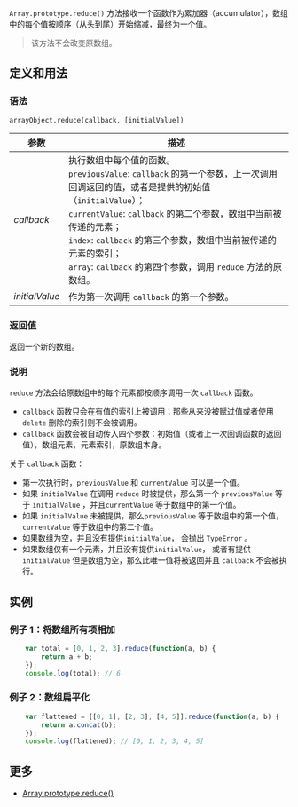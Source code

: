 `Array.prototype.reduce()` 方法接收一个函数作为累加器（accumulator），数组中的每个值按顺序（从头到尾）开始缩减，最终为一个值。

> 该方法不会改变原数组。

## 定义和用法

### 语法

`arrayObject.reduce(callback, [initialValue])`

| 参数 | 描述 |
| --- | --- |
| _callback_ | 执行数组中每个值的函数。<br>`previousValue`: `callback` 的第一个参数，上一次调用回调返回的值，或者是提供的初始值（`initialValue`）；<br>`currentValue`: `callback` 的第二个参数，数组中当前被传递的元素； <br>`index`: `callback` 的第三个参数，数组中当前被传递的元素的索引； <br>`array`: `callback` 的第四个参数，调用 `reduce` 方法的原数组。|
| _initialValue_ | 作为第一次调用 `callback` 的第一个参数。 |

### 返回值

返回一个新的数组。

### 说明

`reduce` 方法会给原数组中的每个元素都按顺序调用一次 `callback` 函数。

*   `callback` 函数只会在有值的索引上被调用；那些从来没被赋过值或者使用 `delete` 删除的索引则不会被调用。
*   `callback` 函数会被自动传入四个参数：初始值（或者上一次回调函数的返回值），数组元素，元素索引，原数组本身。

关于 `callback` 函数：

*   第一次执行时，`previousValue` 和 `currentValue` 可以是一个值。
*   如果 `initialValue` 在调用 `reduce` 时被提供，那么第一个 `previousValue` 等于 `initialValue` ，并且`currentValue` 等于数组中的第一个值。
*   如果 `initialValue` 未被提供，那么`previousValue` 等于数组中的第一个值，`currentValue` 等于数组中的第二个值。
*   如果数组为空，并且没有提供`initialValue`， 会抛出 `TypeError` 。
*   如果数组仅有一个元素，并且没有提供`initialValue`， 或者有提供 `initialValue` 但是数组为空，那么此唯一值将被返回并且 `callback` 不会被执行。

## 实例

### 例子 1：将数组所有项相加

```javascript
    var total = [0, 1, 2, 3].reduce(function(a, b) {
        return a + b;
    });
    console.log(total); // 6
```

### 例子 2：数组扁平化

```javascript
    var flattened = [[0, 1], [2, 3], [4, 5]].reduce(function(a, b) {
        return a.concat(b);
    });
    console.log(flattened); // [0, 1, 2, 3, 4, 5]
```

## 更多

*   [Array.prototype.reduce()](https://developer.mozilla.org/zh-CN/docs/Web/JavaScript/Reference/Global_Objects/Array/Reduce)